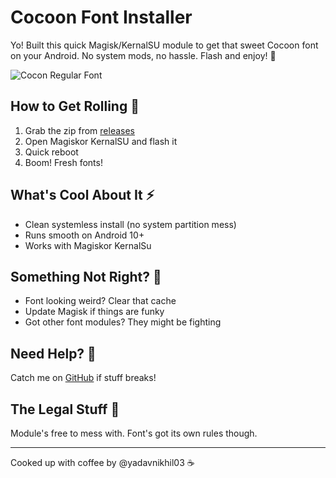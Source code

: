 # Cocoon Font Installer

Yo! Built this quick Magisk/KernalSU module to get that sweet Cocoon font on your Android. No system mods, no hassle. Flash and enjoy! 🚀

![Cocon Regular Font](https://github.com/user-attachments/assets/9cee9f4f-5daf-4dfc-a500-5c2faea08615)

## How to Get Rolling 🔧
1. Grab the zip from [releases](https://github.com/yadavnikhil03/Cocoon-Font/releases/tag/release_v1.0)
2. Open Magiskor KernalSU and flash it
3. Quick reboot
4. Boom! Fresh fonts!

## What's Cool About It ⚡
- Clean systemless install (no system partition mess)
- Runs smooth on Android 10+
- Works with Magiskor KernalSu

## Something Not Right? 🤔
- Font looking weird? Clear that cache
- Update Magisk if things are funky
- Got other font modules? They might be fighting

## Need Help? 💬
Catch me on [GitHub](https://github.com/yadavnikhil03) if stuff breaks!

## The Legal Stuff 📜
Module's free to mess with. Font's got its own rules though.

---
Cooked up with coffee by @yadavnikhil03 ☕
